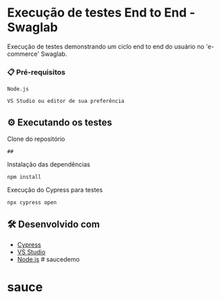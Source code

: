 # Execução de testes End to End - Swaglab

Execução de testes demonstrando um ciclo end to end do usuário no 'e-commerce' Swaglab.

### 📋 Pré-requisitos

```
Node.js
```
```
VS Studio ou editor de sua preferência
```

## ⚙️ Executando os testes

Clone do repositório
```
##
```

Instalação das dependências
```
npm install
```

Execução do Cypress para testes
```
npx cypress open
```

## 🛠️ Desenvolvido com

* [Cypress](https://www.cypress.io/) 
* [VS Studio](https://visualstudio.microsoft.com/pt-br/) 
* [Node.js](https://nodejs.org/en/) # saucedemo

# sauce

